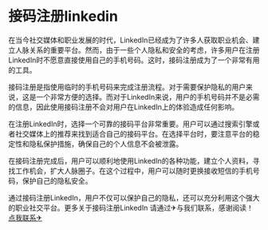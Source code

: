 # 接码注册linkedin

在当今社交媒体和职业发展的时代，LinkedIn已经成为了许多人获取职业机会、建立人脉关系的重要平台。然而，由于一些个人隐私和安全的考虑，许多用户在注册LinkedIn时不愿意直接使用自己的手机号码。这时，接码注册成为了一个非常有用的工具。

接码注册是指使用临时的手机号码来完成注册流程。对于需要保护隐私的用户来说，这是一个非常方便的选择。而对于LinkedIn来说，用户的手机号码并不是必需的信息，因此使用接码注册不会对用户在LinkedIn上的体验造成任何影响。

在注册LinkedIn时，选择一个可靠的接码平台非常重要。用户可以通过搜索引擎或者社交媒体上的推荐来找到适合自己的接码平台。在选择平台时，要注意平台的稳定性和隐私保护措施，确保自己的个人信息不会被泄露。

在接码注册完成后，用户可以顺利地使用LinkedIn的各种功能，建立个人资料，寻找工作机会，扩大人脉圈子。在这个过程中，用户可以随时更换接收短信的手机号码，保护自己的隐私安全。

通过接码注册LinkedIn，用户不仅可以保护自己的隐私，还可以充分利用这个强大的职业社交平台。更多关于接码注册LinkedIn 请通过✈与我们联系，感谢阅读！[点我联系✈](https://dl.G208.com)